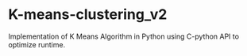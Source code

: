 # K-means-clustering_v2
Implementation of K Means Algorithm in Python using C-python API to optimize runtime.
